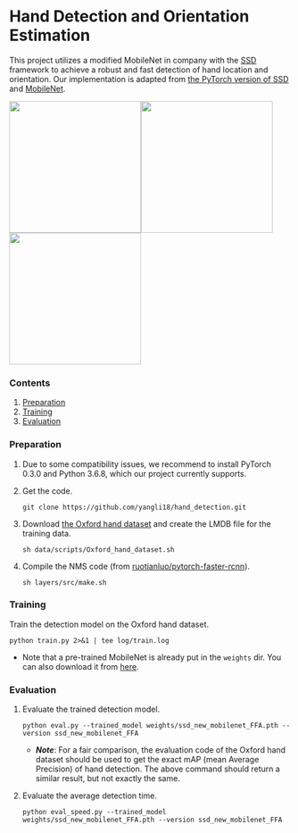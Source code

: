 # Hand Detection and Orientation Estimation
This project utilizes a modified MobileNet in company with the [SSD](https://github.com/weiliu89/caffe/tree/ssd) framework to achieve a robust and fast detection of hand location and orientation. 
Our implementation is adapted from [the PyTorch version of SSD](https://github.com/amdegroot/ssd.pytorch) and [MobileNet](https://github.com/ruotianluo/pytorch-mobilenet-from-tf).

<img src="https://github.com/yangli18/hand_detection/blob/master/data/results/demo/010174_hand.svg" height=236><img src="https://github.com/yangli18/hand_detection/blob/master/data/results/demo/010061_hand.svg" height=236><img src="https://github.com/yangli18/hand_detection/blob/master/data/results/demo/010210_hand.svg" height=236>

### Contents
1. [Preparation](#preparation)
2. [Training](#training)
3. [Evaluation](#Evaluation)


### Preparation
1. Due to some compatibility issues, we recommend to install PyTorch 0.3.0 and Python 3.6.8, which our project currently supports. 

2. Get the code. 
    ```Shell
    git clone https://github.com/yangli18/hand_detection.git
    ```
3. Download [the Oxford hand dataset](http://www.robots.ox.ac.uk/~vgg/data/hands/) and create the LMDB file for the training data.
    ```Shell
    sh data/scripts/Oxford_hand_dataset.sh
    ```
4. Compile the NMS code (from [ruotianluo/pytorch-faster-rcnn](https://github.com/ruotianluo/pytorch-faster-rcnn/tree/0.3)).
    ```Shell
    sh layers/src/make.sh
    ```


### Training

Train the detection model on the Oxford hand dataset. 
```Shell
python train.py 2>&1 | tee log/train.log
```
* Note that a pre-trained MobileNet is already put in the `weights` dir. 
You can also download it from [here](https://github.com/ruotianluo/pytorch-mobilenet-from-tf).

### Evaluation

1. Evaluate the trained detection model.
    ```Shell
    python eval.py --trained_model weights/ssd_new_mobilenet_FFA.pth --version ssd_new_mobilenet_FFA
    ```
    * ***Note***: For a fair comparison, the evaluation code of the Oxford hand dataset should be used to get the exact mAP (mean Average Precision) of hand detection. 
    The above command should return a similar result, but not exactly the same.
    
2. Evaluate the average detection time.
    ```Shell
    python eval_speed.py --trained_model weights/ssd_new_mobilenet_FFA.pth --version ssd_new_mobilenet_FFA
    ```   

